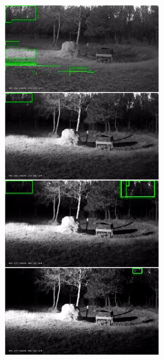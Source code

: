 ![20200526-231645-234650](in/20200526/20200526-231645-234650_0_.jpg)
![20200526-234655-000000](in/20200526/20200526-234655-000000_0_.jpg)
![20200527-000005-003010](in/20200527/20200527-000005-003010_0_.jpg)
![20200527-003015-010020](in/20200527/20200527-003015-010020_0_.jpg)
